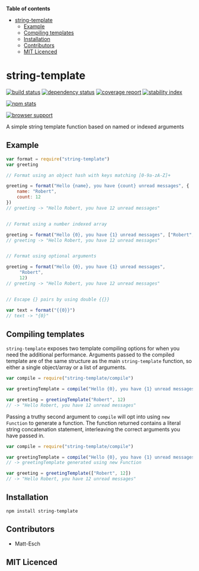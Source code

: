 <!-- START doctoc generated TOC please keep comment here to allow auto update -->
<!-- DON'T EDIT THIS SECTION, INSTEAD RE-RUN doctoc TO UPDATE -->
**Table of contents**

- [string-template](#string-template)
  - [Example](#example)
  - [Compiling templates](#compiling-templates)
  - [Installation](#installation)
  - [Contributors](#contributors)
  - [MIT Licenced](#mit-licenced)

<!-- END doctoc generated TOC please keep comment here to allow auto update -->

# string-template

[![build status][1]][2] [![dependency status][3]][4] [![coverage report][9]][10] [![stability index][15]][16]

[![npm stats][13]][14]

[![browser support][5]][6]

  A simple string template function based on named or indexed arguments

## Example

```js
var format = require("string-template")
var greeting

// Format using an object hash with keys matching [0-9a-zA-Z]+

greeting = format("Hello {name}, you have {count} unread messages", {
    name: "Robert",
    count: 12
})
// greeting -> "Hello Robert, you have 12 unread messages"


// Format using a number indexed array

greeting = format("Hello {0}, you have {1} unread messages", ["Robert", 12])
// greeting -> "Hello Robert, you have 12 unread messages"


// Format using optional arguments

greeting = format("Hello {0}, you have {1} unread messages",
     "Robert",
     12)
// greeting -> "Hello Robert, you have 12 unread messages"


// Escape {} pairs by using double {{}}

var text = format("{{0}}")
// text -> "{0}"

```

## Compiling templates

`string-template` exposes two template compiling options for when you need the
additional performance. Arguments passed to the compiled template are of the
same structure as the main `string-template` function, so either a single
object/array or a list of arguments.

```js
var compile = require("string-template/compile")

var greetingTemplate = compile("Hello {0}, you have {1} unread messages")

var greeting = greetingTemplate("Robert", 12)
// -> "Hello Robert, you have 12 unread messages"
```

Passing a truthy second argument to `compile` will opt into using `new Function`
to generate a function. The function returned contains a literal string
concatenation statement, interleaving the correct arguments you have passed in.

```js
var compile = require("string-template/compile")

var greetingTemplate = compile("Hello {0}, you have {1} unread messages", true)
// -> greetingTemplate generated using new Function

var greeting = greetingTemplate(["Robert", 12])
// -> "Hello Robert, you have 12 unread messages"
```

## Installation

`npm install string-template`

## Contributors

 - Matt-Esch

## MIT Licenced

  [1]: https://secure.travis-ci.org/Matt-Esch/string-template.png
  [2]: https://travis-ci.org/Matt-Esch/string-template
  [3]: https://david-dm.org/Matt-Esch/string-template.png
  [4]: https://david-dm.org/Matt-Esch/string-template
  [5]: https://ci.testling.com/Matt-Esch/string-template.png
  [6]: https://ci.testling.com/Matt-Esch/string-template
  [9]: https://coveralls.io/repos/Matt-Esch/string-template/badge.png
  [10]: https://coveralls.io/r/Matt-Esch/string-template
  [13]: https://nodei.co/npm/string-template.png?downloads=true&stars=true
  [14]: https://nodei.co/npm/string-template
  [15]: http://hughsk.github.io/stability-badges/dist/unstable.svg
  [16]: http://github.com/hughsk/stability-badges

  [7]: https://badge.fury.io/js/string-template.png
  [8]: https://badge.fury.io/js/string-template
  [11]: https://gemnasium.com/Matt-Esch/string-template.png
  [12]: https://gemnasium.com/Matt-Esch/string-template
